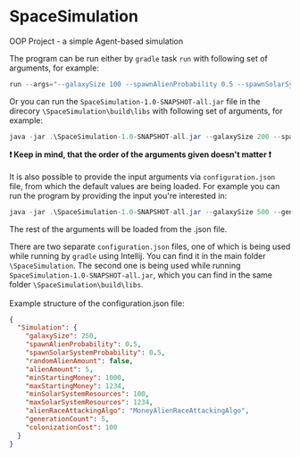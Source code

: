 # SpaceSimulation
 OOP Project - a simple Agent-based simulation

The program can be run either by ```gradle``` task ```run``` with following set of arguments, for example:
```java
run --args="--galaxySize 100 --spawnAlienProbability 0.5 --spawnSolarSystemProbability 0.5 --randomAlienAmount false --alienAmount 5 --minStartingMoney 1000 --maxStartingMoney 1234 --minSolarSystemResources 100 --maxSolarSystemResources 1234 --alienRaceAttackingAlgo NeighbourRaceAttackingAlgo --generationCount 10 --colonizationCost 100"
```
Or you can run the ```SpaceSimulation-1.0-SNAPSHOT-all.jar``` file in the direcory ```\SpaceSimulation\build\libs``` with following set of arguments, for example:
```java
java -jar .\SpaceSimulation-1.0-SNAPSHOT-all.jar --galaxySize 200 --spawnAlienProbability 0.5 --spawnSolarSystemProbability 0.5 --randomAlienAmount false --alienAmount 5 --minStartingMoney 1000 --maxStartingMoney 1234 --minSolarSystemResources 100 --maxSolarSystemResources 1234 --alienRaceAttackingAlgo NeighbourRaceAttackingAlgo --generationCount 25 --colonizationCost 100
 ```
 __❗ Keep in mind, that the order of the arguments given doesn't matter ❗__
 <br /><br />
 It is also possible to provide the input arguments via ```configuration.json``` file, from which the default values are being loaded. For example you can run the program by providing the input you're interested in:
 ```java
 java -jar .\SpaceSimulation-1.0-SNAPSHOT-all.jar --galaxySize 500 --generationCount 33
 ```
 The rest of the arguments will be loaded from the .json file.
 
There are two separate ```configuration.json``` files, one of which is being used while running by ```gradle``` using Intellij. You can find it in the main folder ```\SpaceSimulation```. The second one is being used while running ```SpaceSimulation-1.0-SNAPSHOT-all.jar```, which you can find in the same folder ```\SpaceSimulation\build\libs```. 
<br /><br />
Example structure of the configuration.json file:
```json
{
  "Simulation": {
    "galaxySize": 250,
    "spawnAlienProbability": 0.5,
    "spawnSolarSystemProbability": 0.5,
    "randomAlienAmount": false,
    "alienAmount": 5,
    "minStartingMoney": 1000,
    "maxStartingMoney": 1234,
    "minSolarSystemResources": 100,
    "maxSolarSystemResources": 1234,
    "alienRaceAttackingAlgo": "MoneyAlienRaceAttackingAlgo",
    "generationCount": 5,
    "colonizationCost": 100
  }
}
```
